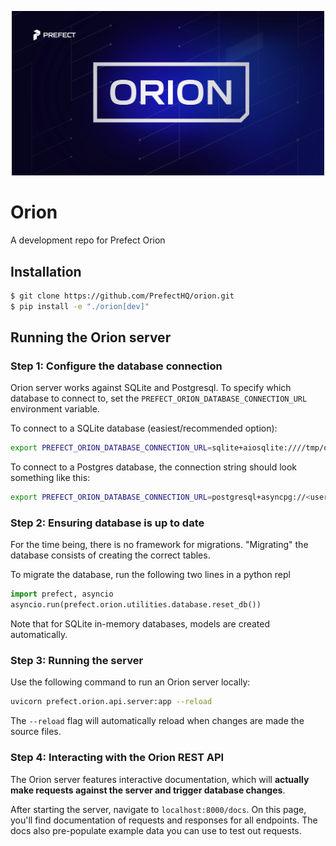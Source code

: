 <p align="center"><img src="docs/orion_logo.jpg" width=500></p>

# Orion

A development repo for Prefect Orion

## Installation

```bash
$ git clone https://github.com/PrefectHQ/orion.git
$ pip install -e "./orion[dev]"
```

## Running the Orion server

### Step 1: Configure the database connection

Orion server works against SQLite and Postgresql. To specify which database to connect to, set the `PREFECT_ORION_DATABASE_CONNECTION_URL` environment variable.

To connect to a SQLite database (easiest/recommended option):

```bash
export PREFECT_ORION_DATABASE_CONNECTION_URL=sqlite+aiosqlite:////tmp/orion.db
```


To connect to a Postgres database, the connection string should look something like this:

```bash
export PREFECT_ORION_DATABASE_CONNECTION_URL=postgresql+asyncpg://<username>:<password>@<hostname>/<dbname>'
```
### Step 2: Ensuring database is up to date

For the time being, there is no framework for migrations. "Migrating" the database consists of creating the correct tables.

To migrate the database, run the following two lines in a python repl

```python
import prefect, asyncio
asyncio.run(prefect.orion.utilities.database.reset_db())
```

Note that for SQLite in-memory databases, models are created automatically.

### Step 3: Running the server

Use the following command to run an Orion server locally:

```bash
uvicorn prefect.orion.api.server:app --reload
```

The `--reload` flag will automatically reload when changes are made the source files.

### Step 4: Interacting with the Orion REST API

The Orion server features interactive documentation, which will **actually make requests against the server and trigger database changes**.

After starting the server, navigate to `localhost:8000/docs`. On this page, you'll find documentation of requests and responses for all endpoints. The docs also pre-populate example data you can use to test out requests.
